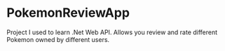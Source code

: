 # PokemonReviewApp
Project I used to learn .Net Web API. Allows you review and rate different Pokemon owned by different users.
